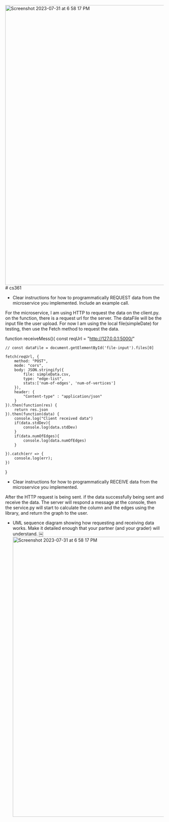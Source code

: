 <img width="888" alt="Screenshot 2023-07-31 at 6 58 17 PM" src="https://github.com/lokhunliao/cs361/assets/35357272/8b4aa367-6d69-45c3-9404-f05cafaa0a39"># cs361

* Clear instructions for how to programmatically REQUEST data from the microservice you implemented. Include an example call.

For the microservice,  I am using HTTP to request the data on the client.py. on the function, there is a request url for the server. The dataFile will be the input file the user upload. For now I am using the local file(simpleDate) for testing, then use the Fetch method to request the data. 

function receiveMess(){
    const reqUrl = "http://127.0.0.1:5000/"

    // const dataFile = document.getElementById('file-input').files[0]

    fetch(reqUrl, {
        method: "POST",
        mode: "cors", 
        body: JSON.stringify({
            file: simpleData.csv,
            type: "edge-list",
            stats:['num-of-edges', 'num-of-vertices']
        }),
        header: {
            "Content-type" : "application/json"
        }
    }).then(function(res) {
        return res.json
    }).then(function(data) {
        console.log("Client received data")
        if(data.stdDev){
            console.log(data.stdDev)
        }
        if(data.numOfEdges){
            console.log(data.numOfEdges)
        }

    }).catch(err => {
        console.log(err);
    })
}


* Clear instructions for how to programmatically RECEIVE data from the microservice you implemented.

After the HTTP request is being sent. if the data successfully being sent  and receive the data. The server will respond a message at the console, then the service.py will start to calculate the column and the edges using the library, and return the graph to the user. 

* UML sequence diagram showing how requesting and receiving data works. Make it detailed enough that your partner (and your grader) will understand.
￼<img width="888" alt="Screenshot 2023-07-31 at 6 58 17 PM" src="https://github.com/lokhunliao/cs361/assets/35357272/47945578-b3dc-4403-99d9-6f2ab724181e">

